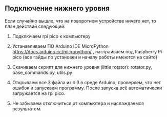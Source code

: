 ## Подключение нижнего уровня

Если случайно вышло, что на поворотном устройстве ничего нет, то план действий следующий:

1. Подключаем rpi pico к компьютеру

2. Устанавливаем ПО Arduino IDE MicroPython https://docs.arduino.cc/micropython/ , настраиваем под Raspberry Pi pico (все гайды по установки и началу работы имеются на сайте)

3. Скачиваем скрипт для нижнего уровня (little rotator): rotator.py, base_commands.py, utils.py

4. Открываем все 3 файла из п.3 в среде Arduino, проверяем, что нет ошибок и запускаем программу. После запуска всё автоматически загружается на rpi pico.

5. Не забываем отключиться от компьютера и наслаждаемся результатом.
